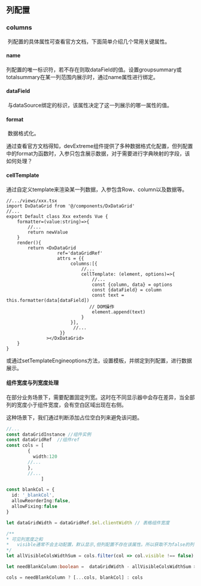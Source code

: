 ## 列配置

### columns

[column配置]: https://js.devexpress.com/DevExtreme/ApiReference/UI_Components/dxDataGrid/Configuration/columns/

​	列配置的具体属性可查看官方文档，下面简单介绍几个常用关键属性。

#### name

​	列配置的唯一标识符，若不存在则取dataField的值。设置groupsummary或totalsummary在某一列范围内展示时，通过name属性进行绑定。

#### dataField

​	与dataSource绑定的标识，该属性决定了这一列展示的哪一属性的值。

#### format

[format配置]: https://js.devexpress.com/DevExtreme/ApiReference/Common/Object_Structures/format/

​	数据格式化。

​	通过查看官方文档得知，devExtreme组件提供了多种数据格式化配置，但列配置中的format为函数时，入参只包含展示数据，对于需要进行字典映射的字段，该如何处理？

#### cellTemplate

[cellTemplate]: https://js.devexpress.com/DevExtreme/ApiReference/UI_Components/dxDataGrid/Configuration/columns/#cellTemplate

​	通过自定义template来渲染某一列数据，入参包含Row、column以及数据等。

[template]: https://js.devexpress.com/DevExtreme/ApiReference/Common/Object_Structures/template/

```tsx
//.../views/xxx.tsx
import DxDataGrid from '@/components/DxDataGrid'
//...
export Default class Xxx extends Vue {
    formatter=(value:string)=>{
        //...
        return newValue
    }
    render(){
        return <DxDataGrid  
                   ref='dataGridRef'
                   attrs = {{ 
                		columns:[{
                            //...
                            cellTemplate: (element, options)=>{
                                //...
                                const {column, data} = options
                                const {dataField} = column
                                const text = this.formatter(data[dataField])
                               // DOM操作
                                element.append(text)
                            }
                        }],
                         //...
            		}} 
               ></DxDataGrid>
    }
}
```

​	或通过setTemplateEngineoptions方法，设置模板，并绑定到列配置，进行数据展示。

[setTemplateEngineoptions]: https://js.devexpress.com/Vue/Documentation/ApiReference/Common/Utils/#setTemplateEngineoptions



#### 组件宽度与列宽度处理

​	在部分业务场景下，需要配置固定列宽。这时在不同显示器中会存在差异，当全部列的宽度小于组件宽度，会有空白区域出现在右侧。

这种场景下，我们通过判断添加占位空白列来避免该问题。

```ts
//...
const dataGridInstance //组件实例
const dataGridRef  //组件ref
const cols = [
        {
          width:120
        //...
        },
        //...
             ] 

const blankCol = {
  id: '_blankCol',
  allowReorderIng:false,
  allowFixing:false
}

let dataGridWidth = dataGridRef.$el.clientWidth // 表格组件宽度

/**
* 可见列宽度之和
*	visible通常不会主动配置，默认显示,但列配置不存在该属性。所以获取不为false的列
*/
let allVisibleColsWidthSum = cols.filter(col => col.visible !== false).length * 120 

let needBlankColumn:boolean =  dataGridWidth - allVisibleColsWidthSum > 0

cols = needBlankColumn ? [...cols, blankCol] : cols

```

